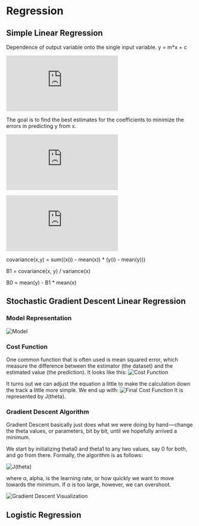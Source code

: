 # Regression ##

## Simple Linear Regression #
Dependence of output variable onto the single input variable.
y = m*x + c

![Simple Linear Regression](http://latex.codecogs.com/png.latex?Y%3DB_%7Bo%7D&plus;B_%7B1%7D%20x)

The goal is to find the best estimates for the coefficients to minimize the errors in predicting y from x.

![B1](http://latex.codecogs.com/png.latex?B_%7B1%7D%3D%5Csum%20%28x_%7Bi%7D-%5Coverline%7Bx%7D%29%28y_%7Bi%7D-%5Coverline%7By%7D%29/%5Csum%20%28x_%7Bi%7D-%5Coverline%7Bx%7D%29%5E%7B2%7D)

![B0](http://latex.codecogs.com/png.latex?B_%7Bo%7D%3D%5Coverline%7By%7D-B_%7B1%7D%20%5Coverline%7Bx%7D)



covariance(x,y) = sum((x(i) - mean(x)) * (y(i) - mean(y)))

B1 = covariance(x, y)  /  variance(x)

B0 = mean(y) - B1 * mean(x)

## Stochastic Gradient Descent Linear Regression

### Model Representation ##
![Model](https://cdn-images-1.medium.com/max/1600/1*XfDb8XhzTy1nVnwSy1mv6g.png)

### Cost Function ##

One common function that is often used is mean squared error, which measure the difference between the estimator (the dataset) and the estimated value (the prediction). It looks like this:
![Cost Function](https://cdn-images-1.medium.com/max/1600/1*20m_U-H6EIcxlN2k07Z7oQ.png)

It turns out we can adjust the equation a little to make the calculation down the track a little more simple. We end up with:
![Final Cost Function](https://cdn-images-1.medium.com/max/1600/1*VanG05Ab6yknqJ2bRGFzrQ.png)
It is represented by J(theta).


### Gradient Descent Algorithm ###

Gradient Descent basically just does what we were doing by hand — change the theta values, or parameters, bit by bit, until we hopefully arrived a minimum.

We start by initializing theta0 and theta1 to any two values, say 0 for both, and go from there. Formally, the algorithm is as follows:

![J(theta)](https://cdn-images-1.medium.com/max/1600/1*QKHtyn4Rr-0R-s0an1eSsA.png)

where α, alpha, is the learning rate, or how quickly we want to move towards the minimum. If α is too large, however, we can overshoot.

![Gradient Descent Visualization](https://cdn-images-1.medium.com/max/1600/1*WGHn1L4NveQ85nn3o7Dd2g.png)



## Logistic Regression ##
